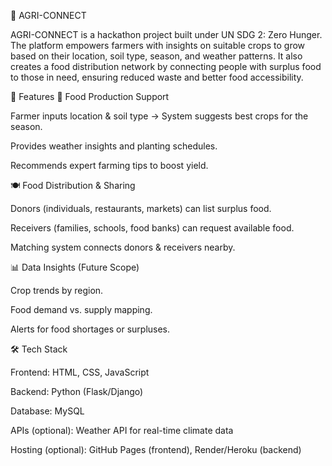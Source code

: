 🌱 AGRI-CONNECT

AGRI-CONNECT is a hackathon project built under UN SDG 2: Zero Hunger.
The platform empowers farmers with insights on suitable crops to grow based on their location, soil type, season, and weather patterns. It also creates a food distribution network by connecting people with surplus food to those in need, ensuring reduced waste and better food accessibility.

🚀 Features
🌾 Food Production Support

Farmer inputs location & soil type → System suggests best crops for the season.

Provides weather insights and planting schedules.

Recommends expert farming tips to boost yield.

🍽️ Food Distribution & Sharing

Donors (individuals, restaurants, markets) can list surplus food.

Receivers (families, schools, food banks) can request available food.

Matching system connects donors & receivers nearby.

📊 Data Insights (Future Scope)

Crop trends by region.

Food demand vs. supply mapping.

Alerts for food shortages or surpluses.

🛠️ Tech Stack

Frontend: HTML, CSS, JavaScript

Backend: Python (Flask/Django)

Database: MySQL

APIs (optional): Weather API for real-time climate data

Hosting (optional): GitHub Pages (frontend), Render/Heroku (backend)
